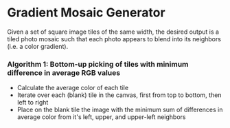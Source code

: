 # Gradient Mosaic Generator

Given a set of square image tiles of the same width, the desired output is a tiled photo mosaic such that each photo appears to blend into its neighbors (i.e. a color gradient).

### Algorithm 1: Bottom-up picking of tiles with minimum difference in average RGB values
- Calculate the average color of each tile
- Iterate over each (blank) tile in the canvas, first from top to bottom, then left to right
- Place on the blank tile the image with the minimum sum of differences in average color from it's left, upper, and upper-left neighbors
